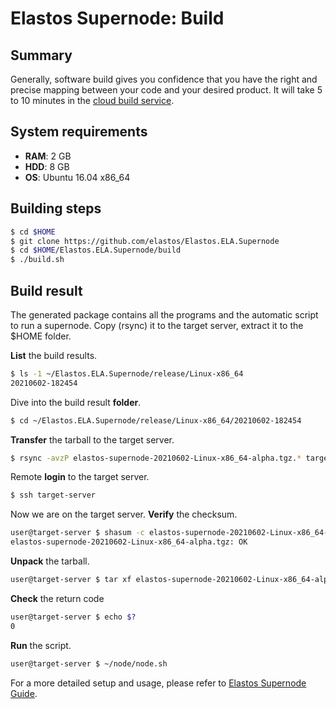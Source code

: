 # Elastos Supernode: Build

## Summary

Generally, software build gives you confidence that you have the right and precise mapping between your code and your desired product. It will take 5 to 10 minutes in the [cloud build service](https://travis-ci.com/github/elastos/Elastos.ELA.Supernode/builds).

## System requirements

- **RAM**: 2 GB
- **HDD**: 8 GB
- **OS**: Ubuntu 16.04 x86_64

## Building steps

```bash
$ cd $HOME
$ git clone https://github.com/elastos/Elastos.ELA.Supernode
$ cd $HOME/Elastos.ELA.Supernode/build
$ ./build.sh
```

## Build result

The generated package contains all the programs and the automatic script to run a supernode. Copy (rsync) it to the target server, extract it to the $HOME folder. 

**List** the build results.

```bash
$ ls -1 ~/Elastos.ELA.Supernode/release/Linux-x86_64
20210602-182454
```

Dive into the build result **folder**.

```bash
$ cd ~/Elastos.ELA.Supernode/release/Linux-x86_64/20210602-182454
```

**Transfer** the tarball to the target server.

```bash
$ rsync -avzP elastos-supernode-20210602-Linux-x86_64-alpha.tgz.* target-server:
```

Remote **login** to the target server.

```bash
$ ssh target-server
```

Now we are on the target server. **Verify** the checksum.

```bash
user@target-server $ shasum -c elastos-supernode-20210602-Linux-x86_64-alpha.tgz.digest
elastos-supernode-20210602-Linux-x86_64-alpha.tgz: OK
```

**Unpack** the tarball.

```bash
user@target-server $ tar xf elastos-supernode-20210602-Linux-x86_64-alpha.tgz
```

**Check** the return code

```bash
user@target-server $ echo $?
0
```

**Run** the script.

```bash
user@target-server $ ~/node/node.sh
```

For a more detailed setup and usage, please refer to [Elastos Supernode Guide](https://github.com/elastos/Elastos.ELA.Supernode/blob/master/docs/elastos_supernode_usage.md).

